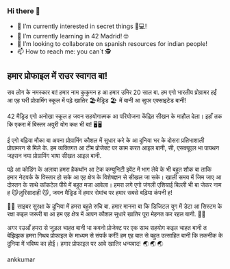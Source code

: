 ### Hi there 👋

- 🔭 I’m currently interested in secret things 🚀💻!
- 🌱 I’m currently learning in 42 Madrid! 🤓
- 👯 I’m looking to collaborate on spanish resources for indian people!
- 📫 How to reach me: you can´t 🕵️


## हमार प्रोफाइल में राउर स्वागत बा!

सब लोग के नमस्कार बा! हमार नाम कुकुमन ह आ हमार उमिर 20 साल बा. हम एगो भारतीय प्रोग्रामर हईं आ एह घरी प्रोग्रामिंग स्कूल में पढ़े खातिर 🏖️ मैड्रिड 🏖️  में बानी आ सुपर एक्साइटेड बानी!

42 मैड्रिड एगो अनोखा स्कूल ह जवन सहयोगात्मक आ परियोजना केंद्रित सीखन के माहौल देला। इहाँ तक कि एकरा में बिस्तर अवुरी योग कक्ष भी बा! 🖥️ 🖥️ 

ई एगो बढ़िया मौका बा अपना प्रोग्रामिंग कौशल में सुधार करे के आ दुनिया भर के दोसरा प्रतिभाशाली प्रोग्रामरन से मिले के. हम व्यक्तिगत आ टीम प्रोजेक्ट पर काम करत आइल बानी, सी, एसक्यूएल भा पायथन जइसन नया प्रोग्रामिंग भाषा सीखत आइल बानी.

पढ़े आ कोडिंग के अलावा हमरा हैकथॉन आ टेक कम्युनिटी इवेंट में भाग लेवे के भी बहुत शौक बा ताकि हमार नेटवर्क के विस्तार हो सके आ एह क्षेत्र के विशेषज्ञन से सीखल जा सके। खाली समय में जिम जाए आ दोस्तन के साथे कॉकटेल पीये में बहुत मजा आवेला। हमरा लगे एगो जंगली एशियाई बिल्ली भी बा जेकर नाम ह 😼 ज़ुरिसादाही 😼 , जवन मैड्रिड में हमार रोमांच पर हमार सबसे बढ़िया कंपनी ह!

🦹‍♂️  साइबर सुरक्षा के दुनिया में हमरा बहुते रुचि बा. हमार मानना ​​बा कि डिजिटल युग में डेटा आ सिस्टम के रक्षा कइल जरूरी बा आ हम एह क्षेत्र में आपन कौशल सुधारे खातिर पूरा मेहनत कर रहल बानी. 🦹‍♂️ 

अगर रउआँ हमरा से जुड़ल चाहत बानी भा कवनो प्रोजेक्ट पर एक साथ सहयोग कइल चाहत बानी त बेझिझक हमरा गिथब प्रोफाइल के माध्यम से संपर्क करीं! हम एह बात से बहुत उत्साहित बानी कि तकनीक के दुनिया में भविष्य का होई। हमार प्रोफाइल पर आवे खातिर धन्यवाद!  🌏  🌏  🌏 

ankkumar
